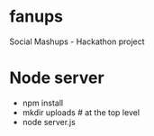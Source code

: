 fanups
======

Social Mashups - Hackathon project

Node server
=====
* npm install
* mkdir uploads # at the top level
* node server.js


